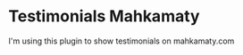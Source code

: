 Testimonials Mahkamaty
====================

I'm using this plugin to show testimonials on mahkamaty.com
